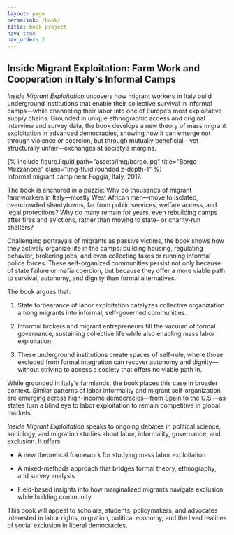 ```yaml
---
layout: page
permalink: /book/
title: book project
nav: true
nav_order: 2
---
```


## Inside Migrant Exploitation: Farm Work and Cooperation in Italy's Informal Camps

*Inside Migrant Exploitation* uncovers how migrant workers in Italy build underground institutions that enable their collective survival in informal camps—while channeling their labor into one of Europe’s most exploitative supply chains. Grounded in unique ethnographic access and original interview and survey data, the book develops a new theory of mass migrant exploitation in advanced democracies, showing how it can emerge not through violence or coercion, but through mutually beneficial—yet structurally unfair—exchanges at society’s margins.


<div class="row">
    <div class="col-sm mt-3 mt-md-0">
        {% include figure.liquid path="assets/img/borgo.jpg" title="Borgo Mezzanone" class="img-fluid rounded z-depth-1" %}
    </div>
</div>
<div class="caption">
    Informal migrant camp near Foggia, Italy, 2017.
</div>

The book is anchored in a puzzle: Why do thousands of migrant farmworkers in Italy—mostly West African men—move to isolated, overcrowded shantytowns, far from public services, welfare access, and legal protections? Why do many remain for years, even rebuilding camps after fires and evictions, rather than moving to state- or charity-run shelters?

Challenging portrayals of migrants as passive victims, the book shows how they actively organize life in the camps: building housing, regulating behavior, brokering jobs, and even collecting taxes or running informal police forces. These self-organized communities persist not only because of state failure or mafia coercion, but because they offer a more viable path to survival, autonomy, and dignity than formal alternatives.

The book argues that:

1. State forbearance of labor exploitation catalyzes collective organization among migrants into informal, self-governed communities.

2. Informal brokers and migrant entrepreneurs fill the vacuum of formal governance, sustaining collective life while also enabling mass labor exploitation.

3. These underground institutions create spaces of self-rule, where those excluded from formal integration can recover autonomy and dignity—without striving to access a society that offers no viable path in.

While grounded in Italy's farmlands, the book places this case in broader context. Similar patterns of labor informality and migrant self-organization are emerging across high-income democracies—from Spain to the U.S.—as states turn a blind eye to labor exploitation to remain competitive in global markets.

*Inside Migrant Exploitation* speaks to ongoing debates in political science, sociology, and migration studies about labor, informality, governance, and exclusion. It offers:

- A new theoretical framework for studying mass labor exploitation

- A mixed-methods approach that bridges formal theory, ethnography, and survey analysis

- Field-based insights into how marginalized migrants navigate exclusion while building community

This book will appeal to scholars, students, policymakers, and advocates interested in labor rights, migration, political economy, and the lived realities of social exclusion in liberal democracies.